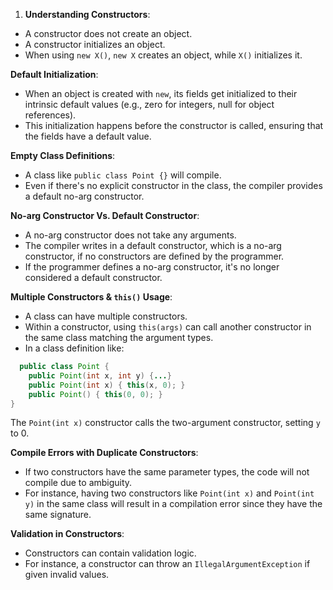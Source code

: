 1. **Understanding Constructors**:

- A constructor does not create an object.
- A constructor initializes an object.
- When using `new X()`, `new X` creates an object, while `X()` initializes it.


**Default Initialization**:
- When an object is created with `new`, its fields get initialized to their intrinsic default values (e.g., zero for integers, null for object references).
- This initialization happens before the constructor is called, ensuring that the fields have a default value.


**Empty Class Definitions**:
- A class like `public class Point {}` will compile.
- Even if there's no explicit constructor in the class, the compiler provides a default no-arg constructor.


**No-arg Constructor Vs. Default Constructor**:
- A no-arg constructor does not take any arguments.
- The compiler writes in a default constructor, which is a no-arg constructor, if no constructors are defined by the programmer.
- If the programmer defines a no-arg constructor, it's no longer considered a default constructor.


**Multiple Constructors & `this()` Usage**:
- A class can have multiple constructors.
- Within a constructor, using `this(args)` can call another constructor in the same class matching the argument types.
- In a class definition like:
```Java
  public class Point {
    public Point(int x, int y) {...}
    public Point(int x) { this(x, 0); }
    public Point() { this(0, 0); }
}
```
The `Point(int x)` constructor calls the two-argument constructor, setting `y` to 0.


**Compile Errors with Duplicate Constructors**:
- If two constructors have the same parameter types, the code will not compile due to ambiguity.
- For instance, having two constructors like `Point(int x)` and `Point(int y)` in the same class will result in a compilation error since they have the same signature.


**Validation in Constructors**:
- Constructors can contain validation logic.
- For instance, a constructor can throw an `IllegalArgumentException` if given invalid values.